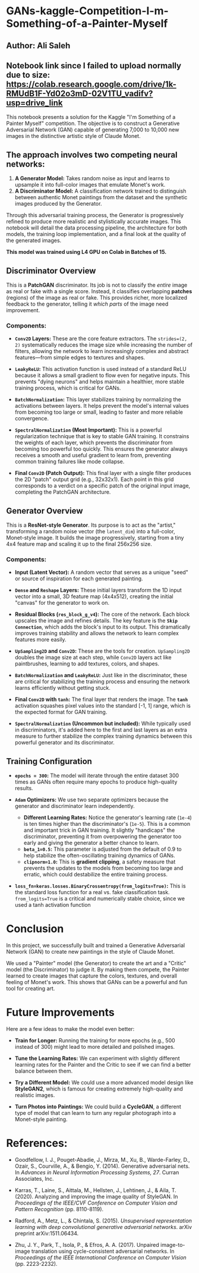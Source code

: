 # GANs-kaggle-Competition-I-m-Something-of-a-Painter-Myself

## Author: Ali Saleh
## Notebook link since I failed to upload normally due to size: https://colab.research.google.com/drive/1k-RMUdB1F-Yd02o3mD-02V1TU_vadifv?usp=drive_link
This notebook presents a solution for the Kaggle "I'm Something of a Painter Myself" competition. The objective is to construct a Generative Adversarial Network (GAN) capable of generating 7,000 to 10,000 new images in the distinctive artistic style of Claude Monet.

## The approach involves two competing neural networks:
1.  **A Generator Model:** Takes random noise as input and learns to upsample it into full-color images that emulate Monet's work.
2.  **A Discriminator Model:** A classification network trained to distinguish between authentic Monet paintings from the dataset and the synthetic images produced by the Generator.

Through this adversarial training process, the Generator is progressively refined to produce more realistic and stylistically accurate images. This notebook will detail the data processing pipeline, the architecture for both models, the training loop implementation, and a final look at the quality of the generated images.

**This model was trained using L4 GPU on Colab in Batches of 15.**

## Discriminator Overview

This is a **PatchGAN** discriminator. Its job is not to classify the *entire* image as real or fake with a single score. Instead, it classifies overlapping **patches** (regions) of the image as real or fake. This provides richer, more localized feedback to the generator, telling it *which parts* of the image need improvement.

### Components:

*   **`Conv2D` Layers:** These are the core feature extractors. The `strides=(2, 2)` systematically reduces the image size while increasing the number of filters, allowing the network to learn increasingly complex and abstract features—from simple edges to textures and shapes.

*   **`LeakyReLU`:** This activation function is used instead of a standard ReLU because it allows a small gradient to flow even for negative inputs. This prevents "dying neurons" and helps maintain a healthier, more stable training process, which is critical for GANs.

*   **`BatchNormalization`:** This layer stabilizes training by normalizing the activations between layers. It helps prevent the model's internal values from becoming too large or small, leading to faster and more reliable convergence.

*   **`SpectralNormalization` (Most Important):** This is a powerful regularization technique that is key to stable GAN training. It constrains the weights of each layer, which prevents the discriminator from becoming too powerful too quickly. This ensures the generator always receives a smooth and useful gradient to learn from, preventing common training failures like mode collapse.

*   **Final `Conv2D` (Patch Output):** This final layer with a single filter produces the 2D "patch" output grid (e.g., 32x32x1). Each point in this grid corresponds to a verdict on a specific patch of the original input image, completing the PatchGAN architecture.

## Generator Overview

This is a **ResNet-style Generator**. Its purpose is to act as the "artist," transforming a random noise vector (the `latent_dim`) into a full-color, Monet-style image. It builds the image progressively, starting from a tiny 4x4 feature map and scaling it up to the final 256x256 size.

### Components:

*   **Input (Latent Vector):** A random vector that serves as a unique "seed" or source of inspiration for each generated painting.

*   **`Dense` and `Reshape` Layers:** These initial layers transform the 1D input vector into a small, 3D feature map (4x4x512), creating the initial "canvas" for the generator to work on.

*   **Residual Blocks (`res_block_g_v4`):** The core of the network. Each block upscales the image and refines details. The key feature is the **`Skip Connection`**, which adds the block's input to its output. This dramatically improves training stability and allows the network to learn complex features more easily.

*   **`UpSampling2D` and `Conv2D`:** These are the tools for creation. `UpSampling2D` doubles the image size at each step, while `Conv2D` layers act like paintbrushes, learning to add textures, colors, and shapes.

*   **`BatchNormalization` and `LeakyReLU`:** Just like in the discriminator, these are critical for stabilizing the training process and ensuring the network learns efficiently without getting stuck.

*   **Final `Conv2D` with `tanh`:** The final layer that renders the image. The **`tanh`** activation squashes pixel values into the standard [-1, 1] range, which is the expected format for GAN training.

*   **`SpectralNormalization` (Uncommon but included):** While typically used in discriminators, it's added here to the first and last layers as an extra measure to further stabilize the complex training dynamics between this powerful generator and its discriminator.

## Training Configuration

*   **`epochs = 300`:** The model will iterate through the entire dataset 300 times as GANs often require many epochs to produce high-quality results.

*   **`Adam` Optimizers:** We use two separate optimizers because the generator and discriminator learn independently.
    *   **Different Learning Rates:** Notice the generator's learning rate (`1e-4`) is ten times higher than the discriminator's (`1e-5`). This is a common and important trick in GAN training. It slightly "handicaps" the discriminator, preventing it from overpowering the generator too early and giving the generator a better chance to learn.
    *   **`beta_1=0.5`:** This parameter is adjusted from the default of 0.9 to help stabilize the often-oscillating training dynamics of GANs.
    *   **`clipnorm=1.0`:** This is **gradient clipping**, a safety measure that prevents the updates to the models from becoming too large and erratic, which could destabilize the entire training process.

*   **`loss_fn=keras.losses.BinaryCrossentropy(from_logits=True)`:** This is the standard loss function for a real vs. fake classification task. `from_logits=True` is a critical and numerically stable choice, since we used a tanh activation function

# Conclusion

In this project, we successfully built and trained a Generative Adversarial Network (GAN) to create new paintings in the style of Claude Monet.

We used a "Painter" model (the Generator) to create the art and a "Critic" model (the Discriminator) to judge it. By making them compete, the Painter learned to create images that capture the colors, textures, and overall feeling of Monet's work. This shows that GANs can be a powerful and fun tool for creating art.

# Future Improvements

Here are a few ideas to make the model even better:

*   **Train for Longer:** Running the training for more epochs (e.g., 500 instead of 300) might lead to more detailed and polished images.

*   **Tune the Learning Rates:** We can experiment with slightly different learning rates for the Painter and the Critic to see if we can find a better balance between them.

*   **Try a Different Model:** We could use a more advanced model design like **StyleGAN2**, which is famous for creating extremely high-quality and realistic images.

*   **Turn Photos into Paintings:** We could build a **CycleGAN**, a different type of model that can learn to turn any regular photograph into a Monet-style painting.

# References:

* Goodfellow, I. J., Pouget-Abadie, J., Mirza, M., Xu, B., Warde-Farley, D., Ozair, S., Courville, A., & Bengio, Y. (2014). Generative adversarial nets. In *Advances in Neural Information Processing Systems, 27*. Curran Associates, Inc.

* Karras, T., Laine, S., Aittala, M., Hellsten, J., Lehtinen, J., & Aila, T. (2020). Analyzing and improving the image quality of StyleGAN. In *Proceedings of the IEEE/CVF Conference on Computer Vision and Pattern Recognition* (pp. 8110-8119).

* Radford, A., Metz, L., & Chintala, S. (2015). *Unsupervised representation learning with deep convolutional generative adversarial networks*. arXiv preprint arXiv:1511.06434.

* Zhu, J. Y., Park, T., Isola, P., & Efros, A. A. (2017). Unpaired image-to-image translation using cycle-consistent adversarial networks. In *Proceedings of the IEEE International Conference on Computer Vision* (pp. 2223-2232).
